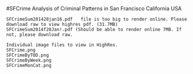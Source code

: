 #SFCrime
Analysis of Criminal Patterns in San Francisco California USA

	SFCrimeSum201428jan16.pdf	file is too big to render online. Please download raw to view highres pdf. (31.7MB)
	SFCrimeSum2014f28Jan!.pdf (Should be able to render online 7MB. If not, please download raw.
	
	Individual image files to view in HighRes.
	SFCrime.png	
	SFCrimeByTOD.png	
	SFCrimeByWeek.png	
	SFCrimeMonCat.png
